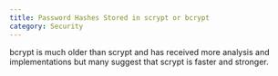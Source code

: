 ```yaml
---
title: Password Hashes Stored in scrypt or bcrypt
category: Security
---
```

bcrypt is much older than scrypt and has received more analysis and implementations but many suggest that scrypt is faster and stronger.
